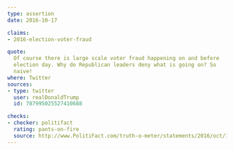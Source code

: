 ```yaml
---
type: assertion
date: 2016-10-17

claims:
- 2016-election-voter-fraud

quote:
  Of course there is large scale voter fraud happening on and before
  election day. Why do Republican leaders deny what is going on? So
  naive!
where: Twitter
sources:
- type: twitter
  user: realDonaldTrump
  id: 787995025527410688

checks:
- checker: politifact
  rating: pants-on-fire
  source: http://www.PolitiFact.com/truth-o-meter/statements/2016/oct/17/donald-trump/donald-trumps-pants-fire-claim-large-scale-voter-f/
---
```

